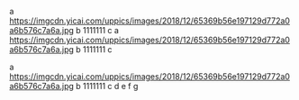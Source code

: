 a
https://imgcdn.yicai.com/uppics/images/2018/12/65369b56e197129d772a0a6b576c7a6a.jpg
b
1111111
c
a
https://imgcdn.yicai.com/uppics/images/2018/12/65369b56e197129d772a0a6b576c7a6a.jpg
b
1111111
c




a
https://imgcdn.yicai.com/uppics/images/2018/12/65369b56e197129d772a0a6b576c7a6a.jpg
b
1111111
c
d
e
f
g
